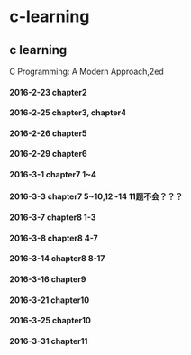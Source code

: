 # c-learning
c learning
------------------------------------
C Programming: A Modern Approach,2ed

#### 2016-2-23 chapter2

#### 2016-2-25 chapter3, chapter4

#### 2016-2-26 chapter5

#### 2016-2-29 chapter6

#### 2016-3-1 chapter7 1~4

#### 2016-3-3 chapter7 5~10,12~14 11题不会？？？

#### 2016-3-7 chapter8 1-3

#### 2016-3-8 chapter8 4-7

#### 2016-3-14 chapter8 8-17

#### 2016-3-16 chapter9

#### 2016-3-21 chapter10

#### 2016-3-25 chapter10

#### 2016-3-31 chapter11

